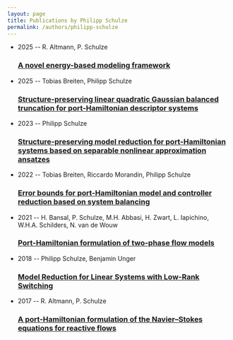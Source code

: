 ```yaml
---
layout: page
title: Publications by Philipp Schulze
permalink: /authors/philipp-schulze
---
```


<ul class="post-list">
<li><span class='post-meta'>2025 -- R. Altmann, P. Schulze</span><h3><a class='post-link' href="{{ site.baseurl }}/a-novel-energy-based-modeling-framework">A novel energy-based modeling framework</a></h3></li>
<li><span class='post-meta'>2025 -- Tobias Breiten, Philipp Schulze</span><h3><a class='post-link' href="{{ site.baseurl }}/structure-preserving-linear-quadratic-gaussian-balanced-truncation-for-port-hamiltonian-descriptor-systems">Structure-preserving linear quadratic Gaussian balanced truncation for port-Hamiltonian descriptor systems</a></h3></li>
<li><span class='post-meta'>2023 -- Philipp Schulze</span><h3><a class='post-link' href="{{ site.baseurl }}/structure-preserving-model-reduction-for-port-hamiltonian-systems-based-on-separable-nonlinear-approximation-ansatzes">Structure-preserving model reduction for port-Hamiltonian systems based on separable nonlinear approximation ansatzes</a></h3></li>
<li><span class='post-meta'>2022 -- Tobias Breiten, Riccardo Morandin, Philipp Schulze</span><h3><a class='post-link' href="{{ site.baseurl }}/error-bounds-for-port-hamiltonian-model-and-controller-reduction-based-on-system-balancing">Error bounds for port-Hamiltonian model and controller reduction based on system balancing</a></h3></li>
<li><span class='post-meta'>2021 -- H. Bansal, P. Schulze, M.H. Abbasi, H. Zwart, L. Iapichino, W.H.A. Schilders, N. van de Wouw</span><h3><a class='post-link' href="{{ site.baseurl }}/port-hamiltonian-formulation-of-two-phase-flow-models">Port-Hamiltonian formulation of two-phase flow models</a></h3></li>
<li><span class='post-meta'>2018 -- Philipp Schulze, Benjamin Unger</span><h3><a class='post-link' href="{{ site.baseurl }}/model-reduction-for-linear-systems-with-low-rank-switching">Model Reduction for Linear Systems with Low-Rank Switching</a></h3></li>
<li><span class='post-meta'>2017 -- R. Altmann, P. Schulze</span><h3><a class='post-link' href="{{ site.baseurl }}/a-port-hamiltonian-formulation-of-the-navier-stokes-equations-for-reactive-flows">A port-Hamiltonian formulation of the Navier–Stokes equations for reactive flows</a></h3></li>

</ul>
